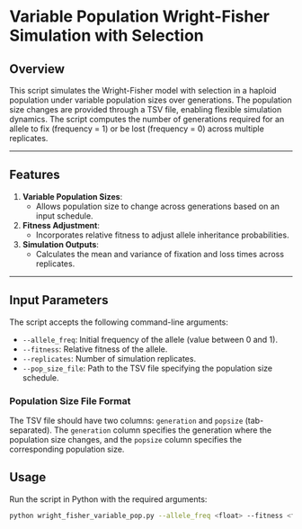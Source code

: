 # Variable Population Wright-Fisher Simulation with Selection

## Overview
This script simulates the Wright-Fisher model with selection in a haploid population under variable population sizes over generations. The population size changes are provided through a TSV file, enabling flexible simulation dynamics. The script computes the number of generations required for an allele to fix (frequency = 1) or be lost (frequency = 0) across multiple replicates.

---

## Features
1. **Variable Population Sizes**:
   - Allows population size to change across generations based on an input schedule.
2. **Fitness Adjustment**:
   - Incorporates relative fitness to adjust allele inheritance probabilities.
3. **Simulation Outputs**:
   - Calculates the mean and variance of fixation and loss times across replicates.

---

## Input Parameters
The script accepts the following command-line arguments:

- `--allele_freq`: Initial frequency of the allele (value between 0 and 1).
- `--fitness`: Relative fitness of the allele.
- `--replicates`: Number of simulation replicates.
- `--pop_size_file`: Path to the TSV file specifying the population size schedule.

### Population Size File Format
The TSV file should have two columns: `generation` and `popsize` (tab-separated). The `generation` column specifies the generation where the population size changes, and the `popsize` column specifies the corresponding population size.

## Usage
Run the script in Python with the required arguments:
```bash
python wright_fisher_variable_pop.py --allele_freq <float> --fitness <float> --replicates <int> --pop_size_file <path>
